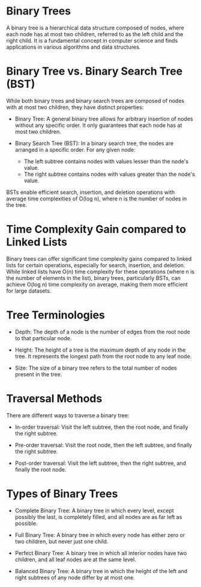 # Binary Trees

A binary tree is a hierarchical data structure composed of nodes, where each node has at most two children, referred to as the left child and the right child. It is a fundamental concept in computer science and finds applications in various algorithms and data structures.

# Binary Tree vs. Binary Search Tree (BST)

While both binary trees and binary search trees are composed of nodes with at most two children, they have distinct properties:

* Binary Tree: A general binary tree allows for arbitrary insertion of nodes without any specific order. It only guarantees that each node has at most two children.

* Binary Search Tree (BST): In a binary search tree, the nodes are arranged in a specific order. For any given node:

	* The left subtree contains nodes with values lesser than the node's value.
	* The right subtree contains nodes with values greater than the node's value.

BSTs enable efficient search, insertion, and deletion operations with average time complexities of O(log n), where n is the number of nodes in the tree.

# Time Complexity Gain compared to Linked Lists

Binary trees can offer significant time complexity gains compared to linked lists for certain operations, especially for search, insertion, and deletion. While linked lists have O(n) time complexity for these operations (where n is the number of elements in the list), binary trees, particularly BSTs, can achieve O(log n) time complexity on average, making them more efficient for large datasets.

# Tree Terminologies

* Depth: The depth of a node is the number of edges from the root node to that particular node.

* Height: The height of a tree is the maximum depth of any node in the tree. It represents the longest path from the root node to any leaf node.

* Size: The size of a binary tree refers to the total number of nodes present in the tree.

# Traversal Methods

There are different ways to traverse a binary tree:

* In-order traversal: Visit the left subtree, then the root node, and finally the right subtree.

* Pre-order traversal: Visit the root node, then the left subtree, and finally the right subtree.

* Post-order traversal: Visit the left subtree, then the right subtree, and finally the root node.

# Types of Binary Trees

* Complete Binary Tree: A binary tree in which every level, except possibly the last, is completely filled, and all nodes are as far left as possible.

* Full Binary Tree: A binary tree in which every node has either zero or two children, but never just one child.

* Perfect Binary Tree: A binary tree in which all interior nodes have two children, and all leaf nodes are at the same level.

* Balanced Binary Tree: A binary tree in which the height of the left and right subtrees of any node differ by at most one.
